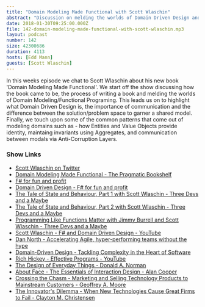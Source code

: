 ```yaml
---
title: "Domain Modeling Made Functional with Scott Wlaschin"
abstract: "Discussion on melding the worlds of Domain Driven Design and Functional Programming"
date: 2018-01-30T09:25:00.000Z
file: 142-domain-modeling-made-functional-with-scott-wlaschin.mp3
layout: podcast
number: 142
size: 42300686
duration: 4113
hosts: [Edd Mann]
guests: [Scott Wlaschin]
---
```


In this weeks episode we chat to Scott Wlaschin about his new book 'Domain Modeling Made Functional'.
We start off the show discussing how the book came to be, the process of writing a book and melding the worlds of Domain Modeling/Functional Programing.
This leads us on to highlight what Domain Driven Design is, the importance of communication and the difference between the solution/problem space to garner a shared model.
Finally, we touch upon some of the common patterns that come out of modeling domains such as - how Entities and Value Objects provide identity, maintaing invariants using Aggregates, and communication between modals via Anti-Corruption Layers.

### Show Links

- [Scott Wlaschin on Twitter](https://twitter.com/ScottWlaschin)
- [Domain Modeling Made Functional - The Pragmatic Bookshelf](https://pragprog.com/book/swdddf/domain-modeling-made-functional)
- [F# for fun and profit](https://fsharpforfunandprofit.com/)
- [Domain Driven Design - F# for fun and profit](https://fsharpforfunandprofit.com/ddd/)
- [The Tale of State and Behaviour, Part 1 with Scott Wlaschin - Three Devs and a Maybe](http://threedevsandamaybe.com/the-tale-of-state-and-behaviour-part-1-with-scott-wlaschin/)
- [The Tale of State and Behaviour, Part 2 with Scott Wlaschin - Three Devs and a Maybe](http://threedevsandamaybe.com/the-tale-of-state-and-behaviour-part-2-with-scott-wlaschin/)
- [Programming Like Functions Matter with Jimmy Burrell and Scott Wlaschin - Three Devs and a Maybe](http://threedevsandamaybe.com/programming-like-functions-matter-with-jimmy-burrell-and-scott-wlaschin/)
- [Scott Wlaschin - F# and Domain Driven Design - YouTube](https://www.youtube.com/watch?v=x6nJfUv7ta0)
- [Dan North - Accelerating Agile, hyper-performing teams without the hype](https://vimeo.com/68215534)
- [Domain-Driven Design - Tackling Complexity in the Heart of Software](https://www.amazon.co.uk/Domain-Driven-Design-Tackling-Complexity-Software/dp/0321125215)
- [Rich Hickey - Effective Programs - YouTube](https://www.youtube.com/watch?v=2V1FtfBDsLU)
- [The Design of Everyday Things - Donald A. Norman](https://www.amazon.co.uk/Design-Everyday-Things-revised-expanded/dp/0262525674)
- [About Face - The Essentials of Interaction Design - Alan Cooper](https://www.amazon.co.uk/About-Face-Essentials-Interaction-Design/dp/1118766571)
- [Crossing the Chasm - Marketing and Selling Technology Products to Mainstream Customers - Geoffrey A. Moore](https://www.amazon.co.uk/Crossing-Chasm-Marketing-Technology-Mainstream/dp/1841120634)
- [The Innovator's Dilemma - When New Technologies Cause Great Firms to Fail - Clayton M. Christensen](https://www.amazon.co.uk/Innovators-Dilemma-Technologies-Management-Innovation/dp/1633691780)

